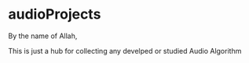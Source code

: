 # audioProjects

By the name of Allah,

This is just a hub for collecting any develped or studied Audio Algorithm 
